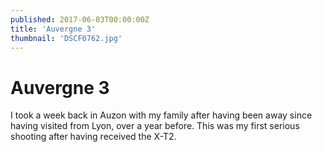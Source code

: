 ```yaml
---
published: 2017-06-03T00:00:00Z
title: 'Auvergne 3'
thumbnail: 'DSCF0762.jpg'
---
```

# Auvergne 3

I took a week back in Auzon with my family after having been away since having visited from Lyon, over a year before. This was my first serious shooting after having received the X-T2.
